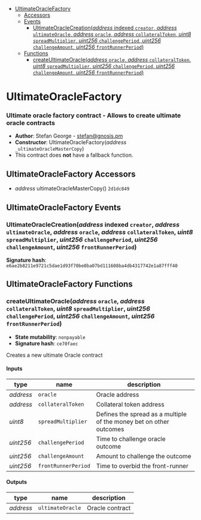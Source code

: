 * [UltimateOracleFactory](#ultimateoraclefactory)
  * [Accessors](#ultimateoraclefactory-accessors)
  * [Events](#ultimateoraclefactory-events)
    * [UltimateOracleCreation(*address* indexed `creator`, *address* `ultimateOracle`, *address* `oracle`, *address* `collateralToken`, *uint8* `spreadMultiplier`, *uint256* `challengePeriod`, *uint256* `challengeAmount`, *uint256* `frontRunnerPeriod`)](#ultimateoraclecreationaddress-indexed-creator-address-ultimateoracle-address-oracle-address-collateraltoken-uint8-spreadmultiplier-uint256-challengeperiod-uint256-challengeamount-uint256-frontrunnerperiod)
  * [Functions](#ultimateoraclefactory-functions)
    * [createUltimateOracle(*address* `oracle`, *address* `collateralToken`, *uint8* `spreadMultiplier`, *uint256* `challengePeriod`, *uint256* `challengeAmount`, *uint256* `frontRunnerPeriod`)](#createultimateoracleaddress-oracle-address-collateraltoken-uint8-spreadmultiplier-uint256-challengeperiod-uint256-challengeamount-uint256-frontrunnerperiod)

# UltimateOracleFactory

### Ultimate oracle factory contract - Allows to create ultimate oracle contracts

- **Author**: Stefan George - <stefan@gnosis.pm>
- **Constructor**: UltimateOracleFactory(*address* `_ultimateOracleMasterCopy`)
- This contract does **not** have a fallback function.

## UltimateOracleFactory Accessors

* *address* ultimateOracleMasterCopy() `2d1dc849`

## UltimateOracleFactory Events

### UltimateOracleCreation(*address* indexed `creator`, *address* `ultimateOracle`, *address* `oracle`, *address* `collateralToken`, *uint8* `spreadMultiplier`, *uint256* `challengePeriod`, *uint256* `challengeAmount`, *uint256* `frontRunnerPeriod`)

**Signature hash**: `e6ae2b8211e9721c5dae1d93f70be0ba07bd111608ba4db4317742e1a87fff40`

## UltimateOracleFactory Functions

### createUltimateOracle(*address* `oracle`, *address* `collateralToken`, *uint8* `spreadMultiplier`, *uint256* `challengePeriod`, *uint256* `challengeAmount`, *uint256* `frontRunnerPeriod`)

- **State mutability**: `nonpayable`
- **Signature hash**: `ce70faec`

Creates a new ultimate Oracle contract

#### Inputs

| type      | name                | description                                                         |
| --------- | ------------------- | ------------------------------------------------------------------- |
| *address* | `oracle`            | Oracle address                                                      |
| *address* | `collateralToken`   | Collateral token address                                            |
| *uint8*   | `spreadMultiplier`  | Defines the spread as a multiple of the money bet on other outcomes |
| *uint256* | `challengePeriod`   | Time to challenge oracle outcome                                    |
| *uint256* | `challengeAmount`   | Amount to challenge the outcome                                     |
| *uint256* | `frontRunnerPeriod` | Time to overbid the front-runner                                    |

#### Outputs

| type      | name             | description     |
| --------- | ---------------- | --------------- |
| *address* | `ultimateOracle` | Oracle contract |

